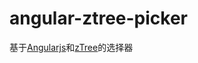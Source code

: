# angular-ztree-picker
基于[Angularjs](https://www.angularjs.org/)和[zTree](http://www.ztree.me/v3/main.php)的选择器
